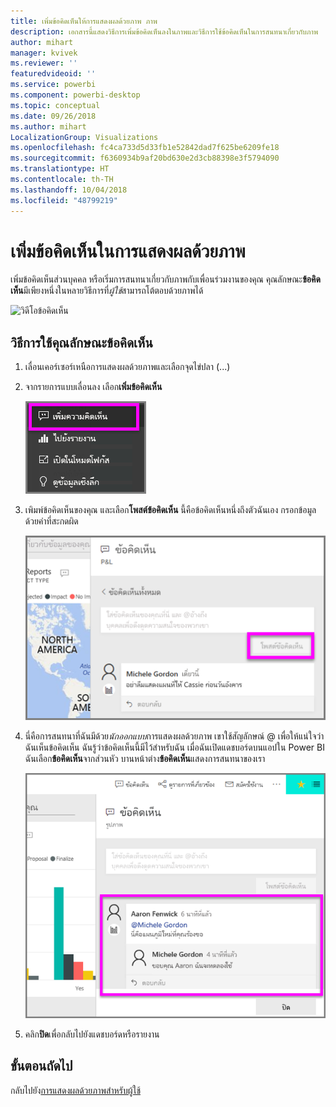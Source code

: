 ```yaml
---
title: เพิ่มข้อคิดเห็นให้การแสดงผลด้วยภาพ ภาพ
description: เอกสารนี้แสดงวิธีการเพิ่มข้อคิดเห็นลงในภาพและวิธีการใช้ข้อคิดเห็นในการสนทนาเกี่ยวกับภาพ
author: mihart
manager: kvivek
ms.reviewer: ''
featuredvideoid: ''
ms.service: powerbi
ms.component: powerbi-desktop
ms.topic: conceptual
ms.date: 09/26/2018
ms.author: mihart
LocalizationGroup: Visualizations
ms.openlocfilehash: fc4ca733d5d33fb1e52842dad7f625be6209fe18
ms.sourcegitcommit: f6360934b9af20bd630e2d3cb88398e3f5794090
ms.translationtype: HT
ms.contentlocale: th-TH
ms.lasthandoff: 10/04/2018
ms.locfileid: "48799219"
---
```

# <a name="add-comments-to-a-visualization"></a>เพิ่มข้อคิดเห็นในการแสดงผลด้วยภาพ
เพิ่มข้อคิดเห็นส่วนบุคคล หรือเริ่มการสนทนาเกี่ยวกับภาพกับเพื่อนร่วมงานของคุณ คุณลักษณะ**ข้อคิดเห็น**มีเพียงหนึ่งในหลายวิธีการที่*ผู้ใช้*สามารถโต้ตอบด้วยภาพได้ 

![วิดีโอข้อคิดเห็น](media/end-user-comment/comment.gif)

## <a name="how-to-use-the-comment-feature"></a>วิธีการใช้คุณลักษณะข้อคิดเห็น

1. เลื่อนเคอร์เซอร์เหนือการแสดงผลด้วยภาพและเลือกจุดไข่ปลา (...)    
2. จากรายการแบบเลื่อนลง เลือก**เพิ่มข้อคิดเห็น**

    ![เพิ่มข้อคิดเห็นเป็นตัวเลือกแรก](media/end-user-comment/power-bi-comment.png)  

3.  เพิมพ์ข้อคิดเห็นของคุณ และเลือก**โพสต์ข้อคิดเห็น** นี้คือข้อคิดเห็นหนึ่งถึงตัวฉันเอง กรอกข้อมูลด้วยคำที่สะกดผิด

    ![เพิ่มข้อคิดเห็นถึงตนเอง](media/end-user-comment/power-bi-comment-self2.png)  

4. นี่คือการสนทนาที่ฉันมีด้วย*นักออกแบบ*การแสดงผลด้วยภาพ เขาใช้สัญลักษณ์ @ เพื่อให้แน่ใจว่าฉันเห็นข้อคิดเห็น ฉันรู้ว่าข้อคิดเห็นนี้มีไว้สำหรับฉัน เมื่อฉันเปิดแดชบอร์ดบนแอปใน Power BI ฉันเลือก**ข้อคิดเห็น**จากส่วนหัว บานหน้าต่าง**ข้อคิดเห็น**แสดงการสนทนาของเรา 

    ![เพิ่มการกล่าวถึงข้อคิดเห็น](media/end-user-comment/power-bi-comment-mention.png)  


5. คลิก**ปิด**เพื่อกลับไปยังแดชบอร์ดหรือรายงาน

## <a name="next-steps"></a>ขั้นตอนถัดไป
กลับไปยัง[การแสดงผลด้วยภาพสำหรับผู้ใช้](end-user-visualizations.md)    
<!--[Select a visualization to open a report](end-user-open-report.md)-->